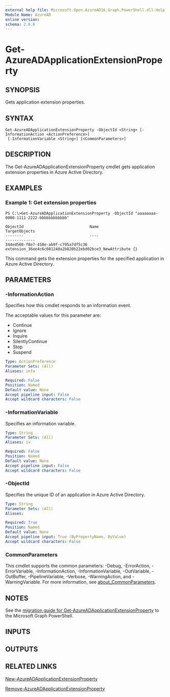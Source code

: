 ```yaml
---
external help file: Microsoft.Open.AzureAD16.Graph.PowerShell.dll-Help.xml
Module Name: AzureAD
online version:
schema: 2.0.0
---
```


# Get-AzureADApplicationExtensionProperty

## SYNOPSIS
Gets application extension properties.

## SYNTAX

```
Get-AzureADApplicationExtensionProperty -ObjectId <String> [-InformationAction <ActionPreference>]
 [-InformationVariable <String>] [<CommonParameters>]
```

## DESCRIPTION
The Get-AzureADApplicationExtensionProperty cmdlet gets application extension properties in Azure Active Directory.

## EXAMPLES

### Example 1: Get extension properties
```
PS C:\>Get-AzureADApplicationExtensionProperty -ObjectId "aaaaaaaa-0000-1111-2222-bbbbbbbbbbbb"

ObjectId                             Name                                                    TargetObjects
--------                             ----                                                    -------------
344ed560-f8e7-410e-ab9f-c795a7df5c36 extension_36ee4c6c081240a2b820b22ebd02bce3_NewAttribute {}
```

This command gets the extension properties for the specified application in Azure Active Directory.

## PARAMETERS

### -InformationAction
Specifies how this cmdlet responds to an information event.

The acceptable values for this parameter are:

- Continue
- Ignore
- Inquire
- SilentlyContinue
- Stop
- Suspend

```yaml
Type: ActionPreference
Parameter Sets: (All)
Aliases: infa

Required: False
Position: Named
Default value: None
Accept pipeline input: False
Accept wildcard characters: False
```

### -InformationVariable
Specifies an information variable.

```yaml
Type: String
Parameter Sets: (All)
Aliases: iv

Required: False
Position: Named
Default value: None
Accept pipeline input: False
Accept wildcard characters: False
```

### -ObjectId
Specifies the unique ID of an application in Azure Active Directory.

```yaml
Type: String
Parameter Sets: (All)
Aliases:

Required: True
Position: Named
Default value: None
Accept pipeline input: True (ByPropertyName, ByValue)
Accept wildcard characters: False
```

### CommonParameters
This cmdlet supports the common parameters: -Debug, -ErrorAction, -ErrorVariable, -InformationAction, -InformationVariable, -OutVariable, -OutBuffer, -PipelineVariable, -Verbose, -WarningAction, and -WarningVariable. For more information, see [about_CommonParameters](http://go.microsoft.com/fwlink/?LinkID=113216).

## NOTES

See the [migration guide for Get-AzureADApplicationExtensionProperty](./migrate/Get-AzureADApplicationExtensionProperty.md) to the Microsoft Graph PowerShell.

## INPUTS

## OUTPUTS

## RELATED LINKS

[New-AzureADApplicationExtensionProperty](New-AzureADApplicationExtensionProperty.md)

[Remove-AzureADApplicationExtensionProperty](Remove-AzureADApplicationExtensionProperty.md)
